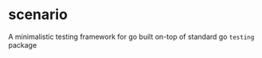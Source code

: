 scenario
========

A minimalistic testing framework for go built on-top of standard go `testing` package
